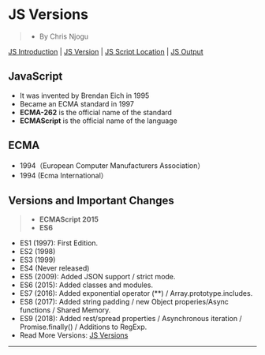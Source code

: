 # JS Versions
> * By Chris Njogu

[JS Introduction](./introduction.md) |  [JS Version](./version.md) | [JS Script Location](./script-location.md) | [JS Output](./output.md)


## JavaScript

* It was invented by Brendan Eich in 1995
* Became an ECMA standard in 1997
* **ECMA-262** is the official name of the standard
* **ECMAScript** is the official name of the language




## ECMA

* 1994（European Computer Manufacturers Association）
* 1994 (Ecma International）




## Versions and Important Changes

> * **ECMAScript 2015** 
> * **ES6** 

* ES1 (1997): First Edition.
* ES2 (1998)
* ES3 (1999)
* ES4 (Never released)
* ES5 (2009): Added JSON support / strict mode.
* ES6 (2015): Added classes and modules.
* ES7 (2016): Added exponential operator (**) / Array.prototype.includes.
* ES8 (2017): Added string padding / new Object properies/Async functions / Shared Memory.
* ES9 (2018): Added rest/spread properties / Asynchronous iteration / Promise.finally() / Additions to RegExp.
* Read More Versions: [JS Versions](https://www.w3schools.com/js/js_versions.asp)


----

